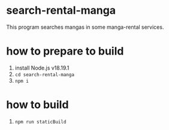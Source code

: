 # search-rental-manga

This program searches mangas in some manga-rental services.

# how to prepare to build

1. install Node.js v18.19.1
1. `cd search-rental-manga`
1. `npm i`

# how to build

1. `npm run staticBuild`
